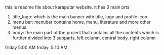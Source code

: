 this is readme file about karaputar website. 
it has 3 main prts
1. title_logo: which is the main banner with title, logo and profile icon. 
2. menu bar: menubar contains home, menu, literature and more other menus. 
3. body:
the main part of the project that contains all the contents which is further divided into 3 subparts, left column, central body, right column


friday 5:00 AM
friday: 5:10 AM